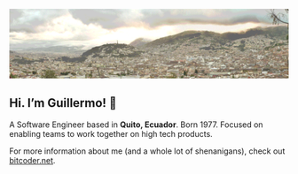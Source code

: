 [<img  src="https://raw.githubusercontent.com/bitcod3r/bitcod3r/master/head_banner.gif" width="1200" alt="Guillermo Garcia - aka bitcoder">](https://www.bitcoder.net)

## Hi. I’m Guillermo! 👋

A Software Engineer based in **Quito, Ecuador**. Born 1977.
Focused on enabling teams to work together on high tech products.

For more information about me (and a whole lot of shenanigans), check out 
[bitcoder.net](https://www.bitcoder.net).